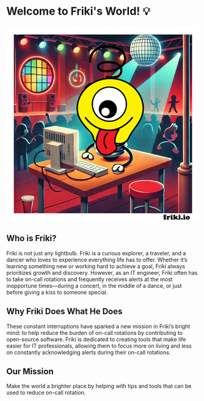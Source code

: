 # Welcome to Friki's World! 💡

![Friki on Call](./friki-on-call.png)

## Who is Friki? 

Friki is not just any lightbulb. Friki is a curious explorer, a traveler, and a dancer who loves to experience everything life has to offer. Whether it’s learning something new or working hard to achieve a goal, Friki always prioritizes growth and discovery. However, as an IT engineer, Friki often has to take on-call rotations and frequently receives alerts at the most inopportune times—during a concert, in the middle of a dance, or just before giving a kiss to someone special.

## Why Friki Does What He Does

These constant interruptions have sparked a new mission in Friki’s bright mind: to help reduce the burden of on-call rotations by contributing to open-source software. Friki is dedicated to creating tools that make life easier for IT professionals, allowing them to focus more on living and less on constantly acknowledging alerts during their on-call rotations.

## Our Mission 

Make the world a brighter place by helping with tips and tools that can be used to reduce on-call rotation. 